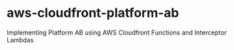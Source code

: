 # aws-cloudfront-platform-ab
Implementing Platform AB using AWS Cloudfront Functions and Interceptor Lambdas
